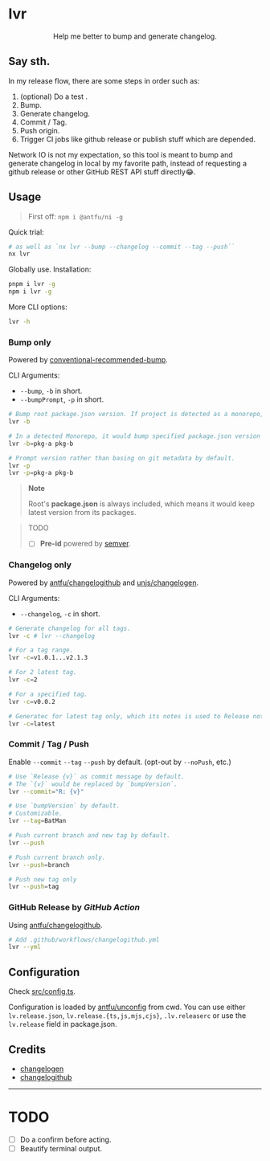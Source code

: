 # lvr

<p align=center>Help me better to bump and generate changelog.</p>

## Say sth.

In my release flow, there are some steps in order such as:
1. (optional) Do a test .
2. Bump.
3. Generate changelog.
3. Commit / Tag.
4. Push origin.
5. Trigger CI jobs like github release or publish stuff which are depended.

Network IO is not my expectation, so this tool is meant to bump and generate changelog in local by my favorite path, instead of requesting a github release or other GitHub REST API stuff directly😂.

## Usage

> First off: `npm i @antfu/ni -g`

Quick trial:
```bash
# as well as `nx lvr --bump --changelog --commit --tag --push``
nx lvr
```

Globally use. Installation:
```bash
pnpm i lvr -g
npm i lvr -g
```

More CLI options:
```bash
lvr -h
```

### Bump only

Powered by [conventional-recommended-bump](https://github.com/conventional-changelog/conventional-changelog/tree/master/packages/conventional-recommended-bump).

CLI Arguments:
- `--bump`, `-b` in short.
- `--bumpPrompt`, `-p` in short.

```bash
# Bump root package.json version. If project is detected as a monorepo, it would synchronize root version to other package.json in subdirectories.
lvr -b

# In a detected Monorepo, it would bump specified package.json version in subdirectories.
lvr -b=pkg-a pkg-b

# Prompt version rather than basing on git metadata by default.
lvr -p
lvr -p=pkg-a pkg-b
```

> **Note**
> 
> Root's **package.json** is always included, which means it would keep latest version from its packages.

> TODO
> - [ ] **Pre-id** powered by [semver](https://github.com/npm/node-semver).

### Changelog only

Powered by [antfu/changelogithub](https://github.com/antfu/changelogithub) and [unjs/changelogen](https://github.com/unjs/changelogen).

CLI Arguments:
- `--changelog`, `-c` in short.

```bash
# Generate changelog for all tags.
lvr -c # lvr --changelog

# For a tag range.
lvr -c=v1.0.1...v2.1.3

# For 2 latest tag.
lvr -c=2

# For a specified tag.
lvr -c=v0.0.2

# Generatec for latest tag only, which its notes is used to Release notes.
lvr -c=latest
```

### Commit / Tag / Push

Enable `--commit` `--tag` `--push` by default. (opt-out by `--noPush`, etc.)

```bash
# Use `Release {v}` as commit message by default.
# The `{v}` would be replaced by `bumpVersion`.
lvr --commit="R: {v}"

# Use `bumpVersion` by default.
# Customizable.
lvr --tag=BatMan

# Push current branch and new tag by default.
lvr --push

# Push current branch only.
lvr --push=branch

# Push new tag only
lvr --push=tag
```

### GitHub Release by *GitHub Action*

Using [antfu/changelogithub](https://github.com/antfu/changelogithub).

```bash
# Add .github/workflows/changelogithub.yml
lvr --yml
```

## Configuration

Check [src/config.ts](./src/config.ts).

Configuration is loaded by [antfu/unconfig](https://github.com/antfu/unconfig) from cwd. You can use either `lv.release.json`, `lv.release.{ts,js,mjs,cjs}`, `.lv.releaserc` or use the `lv.release` field in package.json.

## Credits

- [changelogen](https://github.com/unjs/changelogen)
- [changelogithub](https://github.com/antfu/changelogithub)

---

# TODO

- [ ] Do a confirm before acting.
- [ ] Beautify terminal output.